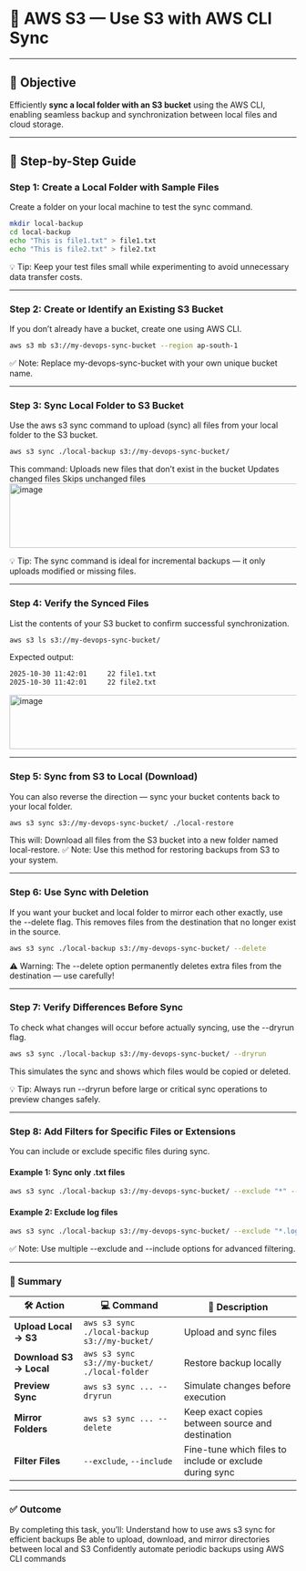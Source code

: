 # 🧠 AWS S3 — Use S3 with AWS CLI Sync

---

## 🎯 Objective
Efficiently **sync a local folder with an S3 bucket** using the AWS CLI, enabling seamless backup and synchronization between local files and cloud storage.

---

## 🧩 Step-by-Step Guide

### Step 1: Create a Local Folder with Sample Files
Create a folder on your local machine to test the sync command.

```bash
mkdir local-backup
cd local-backup
echo "This is file1.txt" > file1.txt
echo "This is file2.txt" > file2.txt
```
<!-- Add snapshot here -->
💡 Tip: Keep your test files small while experimenting to avoid unnecessary data transfer costs.

---

### Step 2: Create or Identify an Existing S3 Bucket
If you don’t already have a bucket, create one using AWS CLI.
```bash
aws s3 mb s3://my-devops-sync-bucket --region ap-south-1
```
<!-- Add snapshot here -->
✅ Note: Replace my-devops-sync-bucket with your own unique bucket name.

---

### Step 3: Sync Local Folder to S3 Bucket
Use the aws s3 sync command to upload (sync) all files from your local folder to the S3 bucket.
``` bash 
aws s3 sync ./local-backup s3://my-devops-sync-bucket/
```
This command:
   Uploads new files that don’t exist in the bucket
   Updates changed files
   Skips unchanged files
<img width="940" height="113" alt="image" src="https://github.com/user-attachments/assets/e2c7457e-ec05-40b2-b9c0-817b83a55db6" />

💡 Tip: The sync command is ideal for incremental backups — it only uploads modified or missing files.

---

###  Step 4: Verify the Synced Files
List the contents of your S3 bucket to confirm successful synchronization.
```bash
aws s3 ls s3://my-devops-sync-bucket/
```
Expected output:
```bash
2025-10-30 11:42:01     22 file1.txt
2025-10-30 11:42:01     22 file2.txt
```
<img width="659" height="95" alt="image" src="https://github.com/user-attachments/assets/9306411d-4fa1-4b5b-b46e-85c1a919c0cc" />

---

### Step 5: Sync from S3 to Local (Download)
You can also reverse the direction — sync your bucket contents back to your local folder.
```bash 
aws s3 sync s3://my-devops-sync-bucket/ ./local-restore
```

This will:
Download all files from the S3 bucket into a new folder named local-restore.
✅ Note: Use this method for restoring backups from S3 to your system.

---

### Step 6: Use Sync with Deletion
If you want your bucket and local folder to mirror each other exactly, use the --delete flag.
This removes files from the destination that no longer exist in the source.
```bash 
aws s3 sync ./local-backup s3://my-devops-sync-bucket/ --delete
```
<!-- Add snapshot here -->
⚠️ Warning: The --delete option permanently deletes extra files from the destination — use carefully!

---

### Step 7: Verify Differences Before Sync
To check what changes will occur before actually syncing, use the --dryrun flag.
```bash
aws s3 sync ./local-backup s3://my-devops-sync-bucket/ --dryrun
```
This simulates the sync and shows which files would be copied or deleted.
<!-- Add snapshot here -->
💡 Tip: Always run --dryrun before large or critical sync operations to preview changes safely.

---

### Step 8: Add Filters for Specific Files or Extensions
You can include or exclude specific files during sync.
#### Example 1: Sync only .txt files
```bash
aws s3 sync ./local-backup s3://my-devops-sync-bucket/ --exclude "*" --include "*.txt"
```
#### Example 2: Exclude log files
```bash
aws s3 sync ./local-backup s3://my-devops-sync-bucket/ --exclude "*.log"
```
<!-- Add snapshot here -->

✅ Note: Use multiple --exclude and --include options for advanced filtering.

---
### 🧾 Summary

| 🛠️ Action | 💻 Command | 📝 Description |
|------------|------------|----------------|
| **Upload Local → S3** | `aws s3 sync ./local-backup s3://my-bucket/` | Upload and sync files |
| **Download S3 → Local** | `aws s3 sync s3://my-bucket/ ./local-folder` | Restore backup locally |
| **Preview Sync** | `aws s3 sync ... --dryrun` | Simulate changes before execution |
| **Mirror Folders** | `aws s3 sync ... --delete` | Keep exact copies between source and destination |
| **Filter Files** | `--exclude`, `--include` | Fine-tune which files to include or exclude during sync |

---

### ✅ Outcome
By completing this task, you’ll:
  Understand how to use aws s3 sync for efficient backups
  Be able to upload, download, and mirror directories between local and S3
  Confidently automate periodic backups using AWS CLI commands


